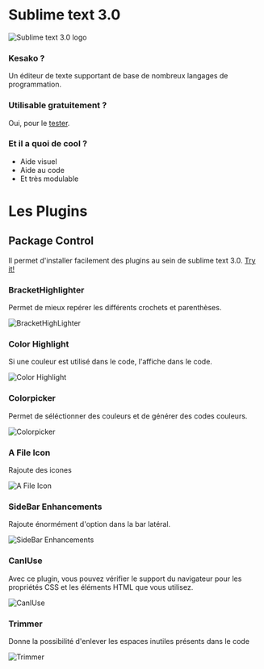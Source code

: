 # Sublime text 3.0

![Sublime text 3.0 logo](https://upload.wikimedia.org/wikipedia/en/d/d2/Sublime_Text_3_logo.png)

### Kesako ? 
Un éditeur de texte supportant de base de nombreux langages de programmation.

### Utilisable gratuitement ? 

Oui,
pour le [tester](https://www.sublimetext.com/3).

### Et il a quoi de cool ? 
- Aide visuel 
- Aide au code
- Et très modulable

# Les Plugins

## Package Control

Il permet d'installer facilement des plugins au sein de sublime text 3.0.
[Try it!](https://packagecontrol.io/installation)

### BracketHighlighter

Permet de mieux repérer les différents crochets et parenthèses.

![BracketHighLighter](https://packagecontrol.io/readmes/img/b43439686c02b6776c788b989a0813b72367fe55.png)

### Color Highlight

Si une couleur est utilisé dans le code, l'affiche dans le code.

![Color Highlight](https://packagecontrol.io/readmes/img/69aa4c77d00ccb820f0bd59afea788cc6d5526b4.png)

### Colorpicker

Permet de séléctionner des couleurs et de générer des codes couleurs.

![Colorpicker](https://cdn.scotch.io/scotchy-uploads/2013/12/sublime-colorpicker.png)

### A File Icon

Rajoute des icones 

![A File Icon](https://cdn.shopify.com/s/files/1/0533/2089/files/sublime-text-plugins-a-file-icon.png?v=1522175990)

### SideBar Enhancements

Rajoute énormément d'option dans la bar latéral.

![SideBar Enhancements](http://hoyheaprendido.es/wp-content/uploads/2014/11/sidebar.jpg)

### CanIUse

Avec ce plugin, vous pouvez vérifier le support du navigateur pour les propriétés CSS et les éléments HTML que vous utilisez.

![CanIUse](https://assets.hongkiat.com/uploads/sublime-text-plugins/caniuse.jpg)

### Trimmer 

Donne la possibilité d'enlever les espaces inutiles présents dans le code

![Trimmer](https://assets.hongkiat.com/uploads/sublime-text-plugins/trimmer.jpg)

